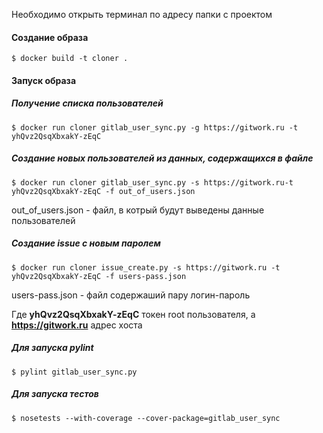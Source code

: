 Необходимо открыть терминал по адресу папки с проектом

#### Создание образа

`$ docker build -t cloner .`

#### Запуск образа

##### Получение списка пользователей
`$ docker run cloner gitlab_user_sync.py -g https://gitwork.ru -t yhQvz2QsqXbxakY-zEqC`

##### Создание новых пользователей из данных, содержащихся в файле 
`$ docker run cloner gitlab_user_sync.py -s https://gitwork.ru-t yhQvz2QsqXbxakY-zEqC -f out_of_users.json`

out_of_users.json - файл, в котрый будут выведены данные пользователей

##### Создание issue с новым паролем
`$ docker run cloner issue_create.py -s https://gitwork.ru -t yhQvz2QsqXbxakY-zEqC -f users-pass.json`

users-pass.json - файл содержаший пару логин-пароль

Где  **yhQvz2QsqXbxakY-zEqC** токен root пользователя, а **https://gitwork.ru** адрес хоста
##### Для запуска pylint

`$ pylint gitlab_user_sync.py`

##### Для запуска тестов

`$ nosetests --with-coverage --cover-package=gitlab_user_sync`